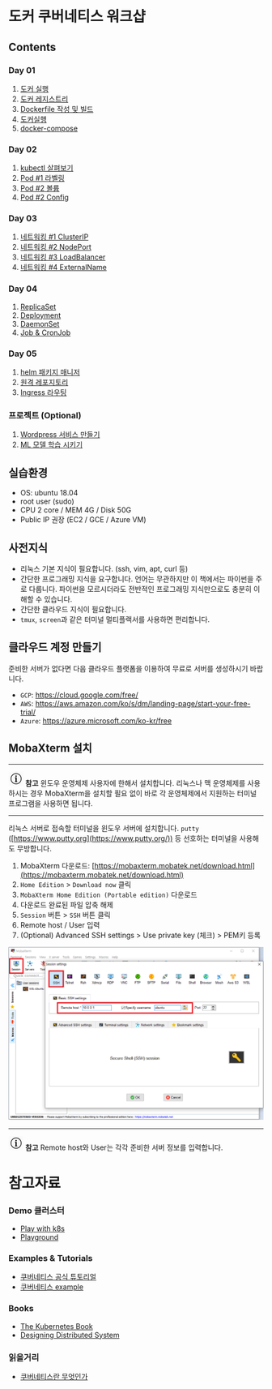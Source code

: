 # 도커 쿠버네티스 워크샵

## Contents

### Day 01

1. [도커 실행](01/01.md)
2. [도커 레지스트리](01/02.md)
3. [Dockerfile 작성 및 빌드](01/03.md)
4. [도커실행](01/04.md)
5. [docker-compose](01/05.md)

### Day 02

1. [kubectl 살펴보기](02/01.md)
2. [Pod #1 라벨링](02/02.md)
3. [Pod #2 볼륨](02/02.md#volume-연결)
4. [Pod #2 Config](02/02.md#정보전달)

### Day 03

1. [네트워킹 #1 ClusterIP](03/01.md)
2. [네트워킹 #2 NodePort](03/01.md#nodeport)
3. [네트워킹 #3 LoadBalancer](03/01.md#loadbalancer)
4. [네트워킹 #4 ExternalName](03/01.md#externalname)

### Day 04

1. [ReplicaSet](04/01.md)
2. [Deployment](04/01.md#deployment)
3. [DaemonSet](04/01.md#daemonset)
3. [Job & CronJob](04/01.md#job--cronjob)

### Day 05

1. [helm 패키지 매니저](05/01.md)
2. [원격 레포지토리](05/01.md#원격-레포지토리)
3. [Ingress 라우팅](05/02.md)

### 프로젝트 (Optional)

1. [Wordpress 서비스 만들기](project/01.md)
2. [ML 모델 학습 시키기](project/02.md)


## 실습환경

- OS: ubuntu 18.04
- root user (sudo)
- CPU 2 core / MEM 4G / Disk 50G
- Public IP 권장 (EC2 / GCE / Azure VM)

## 사전지식

- 리눅스 기본 지식이 필요합니다. (ssh, vim, apt, curl 등)
- 간단한 프로그래밍 지식을 요구합니다. 언어는 무관하지만 이 책에서는 파이썬을 주로 다룹니다. 파이썬을 모르시더라도 전반적인 프로그래밍 지식만으로도 충분히 이해할 수 있습니다.
- 간단한 클라우드 지식이 필요합니다.
- `tmux`, `screen`과 같은 터미널 멀티플랙서를 사용하면 편리합니다.

## 클라우드 계정 만들기

준비한 서버가 없다면 다음 클라우드 플랫폼을 이용하여 무료로 서버를 생성하시기 바랍니다.

- `GCP`: https://cloud.google.com/free/
- `AWS`: https://aws.amazon.com/ko/s/dm/landing-page/start-your-free-trial/
- `Azure`: https://azure.microsoft.com/ko-kr/free

## MobaXterm 설치

---

**![참고](02.png) 참고** 윈도우 운영체제 사용자에 한해서 설치합니다. 리눅스나 맥 운영체제를 사용하시는 경우 MobaXterm을 설치할 필요 없이 바로 각 운영체제에서 지원하는 터미널 프로그램을 사용하면 됩니다.

---

리눅스 서버로 접속할 터미널을 윈도우 서버에 설치합니다. `putty` ([https://www.putty.org](https://www.putty.org/)) 등 선호하는 터미널을 사용해도 무방합니다.

1. MobaXterm 다운로드: [https://mobaxterm.mobatek.net/download.html](https://mobaxterm.mobatek.net/download.html)
2. `Home Edition` > `Download now` 클릭
3. `MobaXterm Home Edition (Portable edition)` 다운로드
4. 다운로드 완료된 파일 압축 해제
5. `Session` 버튼 > `SSH` 버튼 클릭
6. Remote host / User 입력
7. (Optional) Advanced SSH settings > Use private key (체크) > PEM키 등록

![[그림 3-3] MobaXterm](01.png)

---

**![참고](02.png) 참고** Remote host와 User는 각각 준비한 서버 정보를 입력합니다.


# 참고자료

### Demo 클러스터
- [Play with k8s](https://labs.play-with-k8s.com/)
- [Playground](https://www.katacoda.com/courses/kubernetes/playground)

### Examples & Tutorials
- [쿠버네티스 공식 튜토리얼](https://kubernetes.io/docs/tutorials/)
- [쿠버네티스 example](https://kubernetesbyexample.com/)

### Books
- [The Kubernetes Book](https://www.amazon.com/Kubernetes-Book-Version-January-2018-ebook/dp/B072TS9ZQZ/ref=sr_1_3?ie=UTF8&qid=1528625195&sr=8-3&keywords=kubernetes&dpID=41SyKBO3UcL&preST=_SX342_QL70_&dpSrc=srch)
- [Designing Distributed System](https://azure.microsoft.com/en-us/resources/designing-distributed-systems/en-us/)

### 읽을거리
- [쿠버네티스란 무엇인가](https://subicura.com/2019/05/19/kubernetes-basic-1.html)
